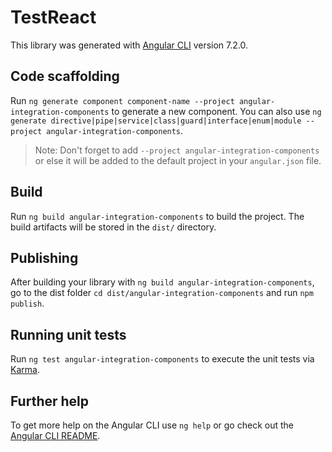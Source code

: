 # TestReact

This library was generated with [Angular CLI](https://github.com/angular/angular-cli) version 7.2.0.

## Code scaffolding

Run `ng generate component component-name --project angular-integration-components` to generate a new component. You can also use `ng generate directive|pipe|service|class|guard|interface|enum|module --project angular-integration-components`.

> Note: Don't forget to add `--project angular-integration-components` or else it will be added to the default project in your `angular.json` file.

## Build

Run `ng build angular-integration-components` to build the project. The build artifacts will be stored in the `dist/` directory.

## Publishing

After building your library with `ng build angular-integration-components`, go to the dist folder `cd dist/angular-integration-components` and run `npm publish`.

## Running unit tests

Run `ng test angular-integration-components` to execute the unit tests via [Karma](https://karma-runner.github.io).

## Further help

To get more help on the Angular CLI use `ng help` or go check out the [Angular CLI README](https://github.com/angular/angular-cli/blob/master/README.md).
